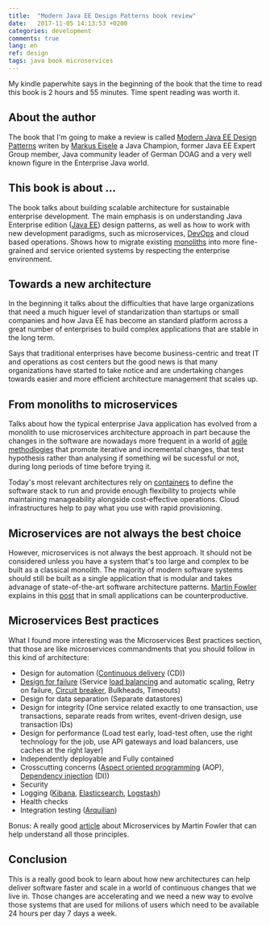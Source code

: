 ```yaml
---
title:  "Modern Java EE Design Patterns book review"
date:   2017-11-05 14:13:53 +0200
categories: development
comments: true
lang: en
ref: design
tags: java book microservices
---
```


My kindle paperwhite says in the beginning of the book that the time to read this book is 2 hours and 55 minutes. Time spent reading was worth it. 

About the author
-------------------

The book that I'm going to make a review is called <a href="http://www.oreilly.com/programming/free/modern-java-ee-design-patterns.csp">Modern Java EE Design Patterns</a> writen by <a href="http://blog.eisele.net/">Markus Eisele</a> a Java Champion, former Java EE Expert Group member, Java community leader of German DOAG and a very well known figure in the Enterprise Java world.  

This book is about ...
----------------------- 

The book talks about building scalable architecture for sustainable enterprise development. The main emphasis is on understanding Java Enterprise edition (<a href="http://www.oracle.com/technetwork/java/javaee/overview/index.html">Java EE</a>) design patterns, as well as how to work with new development paradigms, such as microservices, <a href="https://en.wikipedia.org/wiki/DevOps">DevOps</a> and cloud based operations. Shows how to migrate existing <a href="https://en.wikipedia.org/wiki/Monolithic_application">monoliths</a> into more fine-grained and service oriented systems by respecting the enterprise environment.

Towards a new architecture
----------------------------------

In the beginning it talks about the difficulties that have large organizations that need a much higuer level of standarization than startups or small companies and how Java EE has become an standard platform across a great number of enterprises to build complex applications that are stable in the long term. 

Says that traditional enterprises have become business-centric and treat IT and operations as cost centers but the good news is that many organizations have started to take notice and are undertaking changes towards easier and more efficient architecture management that scales up.


From monoliths to microservices
-----------------------------------

Talks about how the typical enterprise Java application has evolved from a monolith to use microservices architecture approach in part because the changes in the software are nowadays more frequent in a world of <a href="http://agilemanifesto.org/">agile methodlogies</a> that promote iterative and incremental changes, that test hypothesis rather than analysing if something wil be sucessful or not, during long periods of time before trying it.

Today's most relevant architectures rely on <a href="https://en.wikipedia.org/wiki/Operating-system-level_virtualization">containers</a> to define the software stack to run and provide enough flexibility to projects while maintaining manageability alongside cost-effective operations. Cloud infrastructures help to pay what you use with rapid provisioning. 

Microservices are not always the best choice
------------------------------------

However, microservices is not always the best approach. It should not be considered unless you have a system that's too large and complex to be built as a classical monolith. The majority of modern software systems should still be built as a single application that is modular and takes advanage of state-of-the-art software architecture patterns. 
<a href="https://twitter.com/martinfowler">Martin Fowler</a> explains in this <a href="https://martinfowler.com/bliki/MicroservicePremium.html">post</a> that in small applications can be counterproductive.


Microservices Best practices 
---------------------

What I found more interesting was the Microservices Best practices section, that those are like microservices commandments that you should follow in this kind of architecture:

- Design for automation (<a href="https://continuousdelivery.com/">Continuous delivery</a> (CD))
- <a href="https://medium.com/netflix-techblog/fault-tolerance-in-a-high-volume-distributed-system-91ab4faae74a">Design for failure</a> (Service <a href="https://en.wikipedia.org/wiki/Load_balancing_(computing)">load balancing</a> and automatic scaling, Retry on failure, <a href="https://martinfowler.com/bliki/CircuitBreaker.html">Circuit breaker</a>, Bulkheads, Timeouts)
- Design for data separation (Separate datastores) 
- Design for integrity (One service related exactly to one transaction, use transactions, separate reads from writes, event-driven design, use transaction IDs)
- Design for performance (Load test early, load-test often, use the right technology for the job, use API gateways and load balancers, use caches at the right layer)
- Independently deployable and Fully contained
- Crosscutting concerns (<a href="https://en.wikipedia.org/wiki/Aspect-oriented_programming">Aspect oriented programming</a> (AOP), <a href="https://en.wikipedia.org/wiki/Dependency_injection">Dependency injection</a> (DI))
- Security
- Logging (<a href="https://www.elastic.co/products/kibana">Kibana</a>, <a href="https://www.elastic.co/products/elasticsearch">Elasticsearch</a>, <a href="https://www.elastic.co/products/logstash">Logstash</a>)
- Health checks
- Integration testing (<a href="http://arquillian.org/">Arquilian</a>) 

Bonus: A really good <a href="https://martinfowler.com/articles/microservices.html">article</a> about Microservices by Martin Fowler that can help understand all those principles.

Conclusion
---------------------------
This is a really good book to learn about how new architectures can help deliver software faster and scale in a world of continuous changes that we live in. Those changes are accelerating and we need a new way to evolve those systems that are used for milions of users which need to be available 24 hours per day 7 days a week.   



